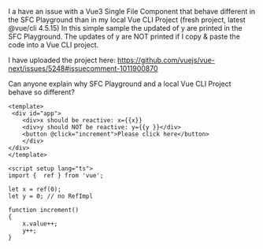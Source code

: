 I a have an issue with a Vue3 Single File Component that behave different in the SFC Playground than in my local Vue CLI Project (fresh project, latest @vue/cli 4.5.15)
In this simple sample the updated of y are printed in the SFC Playground. The updates of y are NOT printed if I copy & paste the code into a Vue CLI project.

I have uploaded the project here: https://github.com/vuejs/vue-next/issues/5248#issuecomment-1011900870

Can anyone explain why SFC Playground and a local Vue CLI Project behave so different?

```
<template>
 <div id="app">
    <div>x should be reactive: x={{x}}
    <div>y should NOT be reactive: y={{y }}</div>
    <button @click="increment">Please click here</button> 
    </div>
</div>
</template>

<script setup lang="ts">
import {  ref } from 'vue';

let x = ref(0);
let y = 0; // no RefImpl

function increment()
{
    x.value++; 
    y++; 
}
```
